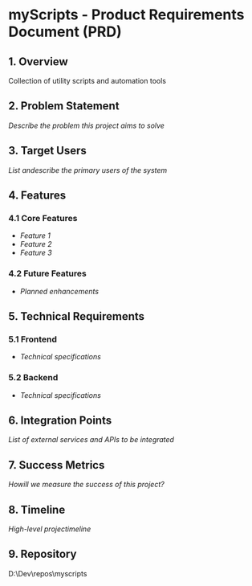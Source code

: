 # myScripts - Product Requirements Document (PRD)

## 1. Overview
Collection of utility scripts and automation tools

## 2. Problem Statement
*Describe the problem this project aims to solve*

## 3. Target Users
*List andescribe the primary users of the system*

## 4. Features
### 4.1 Core Features
- *Feature 1*
- *Feature 2*
- *Feature 3*

### 4.2 Future Features
- *Planned enhancements*

## 5. Technical Requirements
### 5.1 Frontend
- *Technical specifications*

### 5.2 Backend
- *Technical specifications*

## 6. Integration Points
*List of external services and APIs to be integrated*

## 7. Success Metrics
*Howill we measure the success of this project?*

## 8. Timeline
*High-level projectimeline*

## 9. Repository
D:\Dev\repos\myscripts
